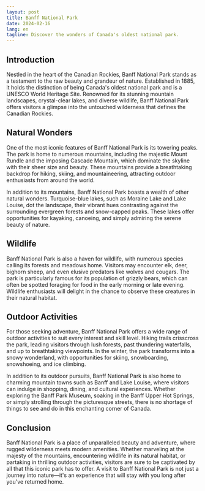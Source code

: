 ```yaml
---
layout: post
title: Banff National Park
date: 2024-02-16
lang: en
tagline: Discover the wonders of Canada's oldest national park.
---
```


## Introduction

Nestled in the heart of the Canadian Rockies, Banff National Park stands as a testament to the raw beauty and grandeur of nature. Established in 1885, it holds the distinction of being Canada's oldest national park and is a UNESCO World Heritage Site. Renowned for its stunning mountain landscapes, crystal-clear lakes, and diverse wildlife, Banff National Park offers visitors a glimpse into the untouched wilderness that defines the Canadian Rockies.

## Natural Wonders

One of the most iconic features of Banff National Park is its towering peaks. The park is home to numerous mountains, including the majestic Mount Rundle and the imposing Cascade Mountain, which dominate the skyline with their sheer size and beauty. These mountains provide a breathtaking backdrop for hiking, skiing, and mountaineering, attracting outdoor enthusiasts from around the world.

In addition to its mountains, Banff National Park boasts a wealth of other natural wonders. Turquoise-blue lakes, such as Moraine Lake and Lake Louise, dot the landscape, their vibrant hues contrasting against the surrounding evergreen forests and snow-capped peaks. These lakes offer opportunities for kayaking, canoeing, and simply admiring the serene beauty of nature.

## Wildlife

Banff National Park is also a haven for wildlife, with numerous species calling its forests and meadows home. Visitors may encounter elk, deer, bighorn sheep, and even elusive predators like wolves and cougars. The park is particularly famous for its population of grizzly bears, which can often be spotted foraging for food in the early morning or late evening. Wildlife enthusiasts will delight in the chance to observe these creatures in their natural habitat.

## Outdoor Activities

For those seeking adventure, Banff National Park offers a wide range of outdoor activities to suit every interest and skill level. Hiking trails crisscross the park, leading visitors through lush forests, past thundering waterfalls, and up to breathtaking viewpoints. In the winter, the park transforms into a snowy wonderland, with opportunities for skiing, snowboarding, snowshoeing, and ice climbing.

In addition to its outdoor pursuits, Banff National Park is also home to charming mountain towns such as Banff and Lake Louise, where visitors can indulge in shopping, dining, and cultural experiences. Whether exploring the Banff Park Museum, soaking in the Banff Upper Hot Springs, or simply strolling through the picturesque streets, there is no shortage of things to see and do in this enchanting corner of Canada.

## Conclusion

Banff National Park is a place of unparalleled beauty and adventure, where rugged wilderness meets modern amenities. Whether marveling at the majesty of the mountains, encountering wildlife in its natural habitat, or partaking in thrilling outdoor activities, visitors are sure to be captivated by all that this iconic park has to offer. A visit to Banff National Park is not just a journey into nature—it's an experience that will stay with you long after you've returned home.
